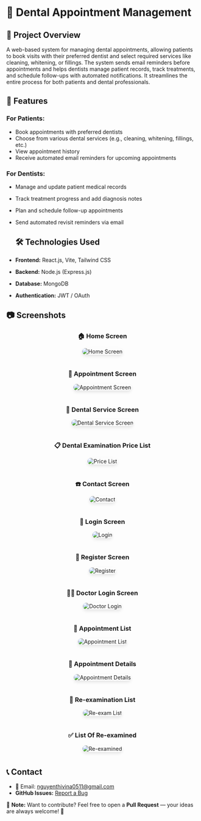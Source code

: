 # 🦷 Dental Appointment Management 

## 📌 Project Overview
A web-based system for managing dental appointments, allowing patients to book visits with their preferred dentist and select required services like cleaning, whitening, or fillings. The system sends email reminders before appointments and helps dentists manage patient records, track treatments, and schedule follow-ups with automated notifications. It streamlines the entire process for both patients and dental professionals.

## 🚀 Features
### For Patients:
- Book appointments with preferred dentists
- Choose from various dental services (e.g., cleaning, whitening, fillings, etc.)
- View appointment history
- Receive automated email reminders for upcoming appointments

### For Dentists:
- Manage and update patient medical records
- Track treatment progress and add diagnosis notes
- Plan and schedule follow-up appointments
- Send automated revisit reminders via email

  ## 🛠️ Technologies Used

- **Frontend:** React.js, Vite, Tailwind CSS  
- **Backend:** Node.js (Express.js)  
- **Database:** MongoDB  
- **Authentication:** JWT / OAuth  

## 📷 Screenshots

<div style="text-align: center; margin-bottom: 40px;">
  <h3>🏠 Home Screen</h3>
  <img src="https://github.com/user-attachments/assets/b73539d8-7485-4e0d-bd28-b18d74c7e976" alt="Home Screen" style="max-width: 80%; border-radius: 12px; box-shadow: 0 4px 8px rgba(0,0,0,0.1);">
</div>

<div style="text-align: center; margin-bottom: 40px;">
  <h3>📅 Appointment Screen</h3>
  <img src="https://github.com/user-attachments/assets/4c509250-d4a3-483c-b4e5-67e563fc8572" alt="Appointment Screen" style="max-width: 80%; border-radius: 12px; box-shadow: 0 4px 8px rgba(0,0,0,0.1);">
</div>

<div style="text-align: center; margin-bottom: 40px;">
  <h3>🦷 Dental Service Screen</h3>
  <img src="https://github.com/user-attachments/assets/b1b8e9cd-6866-4c96-adbe-bddbdd9b98d5" alt="Dental Service Screen" style="max-width: 80%; border-radius: 12px; box-shadow: 0 4px 8px rgba(0,0,0,0.1);">
</div>

<div style="text-align: center; margin-bottom: 40px;">
  <h3>📋 Dental Examination Price List</h3>
  <img src="https://github.com/user-attachments/assets/7f1e67fd-9fda-4d25-a5bc-35baeb631ea6" alt="Price List" style="max-width: 80%; border-radius: 12px; box-shadow: 0 4px 8px rgba(0,0,0,0.1);">
</div>

<div style="text-align: center; margin-bottom: 40px;">
  <h3>☎️ Contact Screen</h3>
  <img src="https://github.com/user-attachments/assets/cda207dc-432d-418a-9dc0-73ae7873c202" alt="Contact" style="max-width: 80%; border-radius: 12px; box-shadow: 0 4px 8px rgba(0,0,0,0.1);">
</div>

<div style="text-align: center; margin-bottom: 40px;">
  <h3>🔐 Login Screen</h3>
  <img src="https://github.com/user-attachments/assets/bffef1b6-72c1-4ea3-8336-57698a55db25" alt="Login" style="max-width: 80%; border-radius: 12px; box-shadow: 0 4px 8px rgba(0,0,0,0.1);">
</div>

<div style="text-align: center; margin-bottom: 40px;">
  <h3>📝 Register Screen</h3>
  <img src="https://github.com/user-attachments/assets/6ff40208-abc6-43a7-b6d2-1074730fb460" alt="Register" style="max-width: 80%; border-radius: 12px; box-shadow: 0 4px 8px rgba(0,0,0,0.1);">
</div>

<div style="text-align: center; margin-bottom: 40px;">
  <h3>👨‍⚕️ Doctor Login Screen</h3>
  <img src="https://github.com/user-attachments/assets/5077a5ba-47d9-4c5a-a54f-82b8a45f0209" alt="Doctor Login" style="max-width: 80%; border-radius: 12px; box-shadow: 0 4px 8px rgba(0,0,0,0.1);">
</div>

<div style="text-align: center; margin-bottom: 40px;">
  <h3>📃 Appointment List</h3>
  <img src="https://github.com/user-attachments/assets/00efd1cf-9cdf-4656-9a49-358b70f3cc5e" alt="Appointment List" style="max-width: 80%; border-radius: 12px; box-shadow: 0 4px 8px rgba(0,0,0,0.1);">
</div>

<div style="text-align: center; margin-bottom: 40px;">
  <h3>📑 Appointment Details</h3>
  <img src="https://github.com/user-attachments/assets/9f246793-2d5f-4916-8e36-88bc8edcc82a" alt="Appointment Details" style="max-width: 80%; border-radius: 12px; box-shadow: 0 4px 8px rgba(0,0,0,0.1);">
</div>

<div style="text-align: center; margin-bottom: 40px;">
  <h3>🔄 Re-examination List</h3>
  <img src="https://github.com/user-attachments/assets/b920d6b8-1629-4629-839a-bddd2a421b77" alt="Re-exam List" style="max-width: 80%; border-radius: 12px; box-shadow: 0 4px 8px rgba(0,0,0,0.1);">
</div>

<div style="text-align: center; margin-bottom: 40px;">
  <h3>✅ List Of Re-examined</h3>
  <img src="https://github.com/user-attachments/assets/8bb29660-6306-4458-9510-de2a1c71efde" alt="Re-examined" style="max-width: 80%; border-radius: 12px; box-shadow: 0 4px 8px rgba(0,0,0,0.1);">
</div>

## 📞 Contact
- 📧 Email: nguyenthivina0511@gmail.com 
- **GitHub Issues:** [Report a Bug](https://github.com/ViNaNguyenThi/dental-appointment-management/issues)
  
📌 **Note:** Want to contribute? Feel free to open a **Pull Request** — your ideas are always welcome! 🚀
